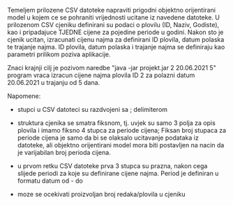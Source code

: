 Temeljem prilozene CSV datoteke napraviti prigodni objektno orijentirani model u kojem ce se pohraniti vrijednosti ucitane iz navedene datoteke.
U prilozenom CSV cjeniku definirani su podaci o plovilu (ID, Naziv, Godiste), kao i pripadajuce TJEDNE cijene za pojedine periode u godini.
Nakon sto je cjenik ucitan, izracunati cijenu najma za definirani ID plovila, datum polaska te trajanje najma. 
ID plovila, datum polaska i trajanje najma se definiraju kao parametri prilikom poziva aplikacije.

Znaci krajnji cilj je pozivom naredbe "java -jar projekt.jar 2 20.06.2021 5" program vraca izracun cijene najma plovila ID 2 za polazni datum 20.06.2021 u trajanju od 5 dana.

Napomene:
- stupci u CSV datoteci su razdvojeni sa ; delimiterom

- struktura cjenika se smatra fiksnom, tj. uvjek su samo 3 polja za opis plovila i imamo fiksno 4 stupca za periode cijena; 
Fiksan broj stupaca za periode cijena je samo da bi se olaksalo ucitavanje podataka iz datoteke, 
ali objektno orijentirani model mora biti postavljen na nacin da je varijabilan broj perioda cijena.

- u prvom retku CSV datoteke prva 3 stupca su prazna, nakon cega slijede periodi za koje su definirane cijene najma. Period je definiran u formatu datum od - do

- moze se ocekivati proizvoljan broj redaka/plovila u cjeniku
